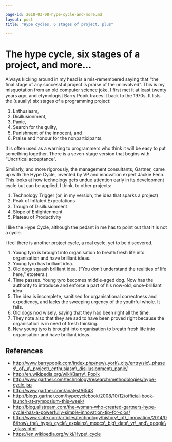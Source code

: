 ```yaml
---

page-id: 2018-03-08-hype-cycle-and-more.md
layout: post
title: "Hype cycles, 6 stages of project, plus"

---
```




# The hype cycle, six stages of a project, and more... 

Always kicking around in my head is a mis-remembered saying that “the final stage of any successful project is praise of the uninvolved”. This is my misquotation from an old computer science joke. I first met it at least twenty years ago, and etymologist Barry Popik traces it back to the 1970s. It lists the (usually) six stages of a programming project:

1. Enthusiasm, 
2. Disillusionment, 
3. Panic, 
4. Search for the guilty, 
5. Punishment of the innocent, and 
6. Praise and honour for the nonparticipants. 

It is often used as a warning to programmers who think it will be easy to put something together. There is a seven-stage version that begins with “Uncritical acceptance”. 

Similarly, and more rigorously, the management consultants, Gartner, came up with the Hype Cycle, invented by VP and innovation expert Jackie Fenn. This looks at how technology gets undue attention early in its development cycle but can be applied, I think, to other projects: 

1. Technology Trigger (or, in my version, the idea that sparks a project)
2. Peak of Inflated Expectations
3. Trough of Disillusionment
4. Slope of Enlightenment
5. Plateau of Productivity

I like the Hype Cycle, although the pedant in me has to point out that it is not a cycle. 

I feel there is another project cycle, a real cycle, yet to be discovered.

1. Young tyro is brought into organisation to breath fresh life into organisation and have brilliant ideas.
2. Young tyro has brilliant idea.
3. Old dogs squash brilliant idea. (“You don’t understand the realities of life here,” etcetera.)
4. Time passes. Young tyro becomes middle-aged dog. Now has the authority to introduce and enforce a part of his now-old, once-brilliant idea. 
5. The idea is incomplete, sanitised for organisational correctness and expediency, and lacks the sweeping urgency of the youthful whole. It fails.
6. Old dogs nod wisely, saying that they had been right all  the time. 
7. They note also that they are sad to have been proved right because the organisation is in need of fresh thinking.
8. New young tyro is brought into organisation to breath fresh life into organisation and have brilliant ideas.

## References

* <http://www.barrypopik.com/index.php/new\_york\_city/entry/six\_phases\_of\_a\_project\_enthusiasm\_disillusionment\_panic/>
* <http://en.wikipedia.org/wiki/Barry\_Popik>
* <http://www.gartner.com/technology/research/methodologies/hype-cycle.jsp>
* <http://www.gartner.com/analyst/6543>
* <http://blogs.gartner.com/hypecyclebook/2008/10/12/official-book-launch-at-symposium-this-week/>
* <http://blog.allstream.com/the-woman-who-created-gartners-hype-cycle-has-a-powerfully-simple-innovation-tip-for-cios/>
* <http://www.slate.com/articles/technology/history\_of\_innovation/2014/06/how\_the\_hype\_cycle\_explains\_moocs\_big\_data\_vr\_and\_google\_glass.html>
* <https://en.wikipedia.org/wiki/Hype\_cycle>






